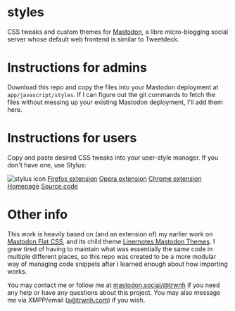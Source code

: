 # styles
CSS tweaks and custom themes for [Mastodon](https://joinmastodon.org), a libre micro-blogging social server whose default web frontend is similar to Tweetdeck. 

# Instructions for admins
Download this repo and copy the files into your Mastodon deployment at `app/javascript/styles`. If I can figure out the git commands to fetch the files without messing up your existing Mastodon deployment, I'll add them here.

# Instructions for users
Copy and paste desired CSS tweaks into your user-style manager. If you don't have one, use Stylus:

![stylus icon](https://addons.cdn.mozilla.net/user-media/addon_icons/814/814814-64.png)
[Firefox extension](https://addons.mozilla.org/en-US/firefox/addon/styl-us/)
[Opera extension](https://addons.opera.com/en/extensions/details/stylus/)
[Chrome extension](https://chrome.google.com/webstore/detail/stylus/clngdbkpkpeebahjckkjfobafhncgmne)
[Homepage](https://add0n.com/stylus.html)
[Source code](https://github.com/openstyles/stylus/)

# Other info
This work is heavily based on (and an extension of) my earlier work on [Mastodon Flat CSS](https://github.com/trwnh/mastodon-flat-css), and its child theme [Linernotes Mastodon Themes](https://github.com/trwnh/linernotes_mastodon_themes). I grew tired of having to maintain what was essentially the same code in multiple different places, so this repo was created to be a more modular way of managing code snippets after I learned enough about how importing works.

You may contact me or follow me at [mastodon.social/@trwnh](https://mastodon.social/@trwnh) if you need any help or have any questions about this project. You may also message me via XMPP/email (a@trwnh.com) if you wish.
